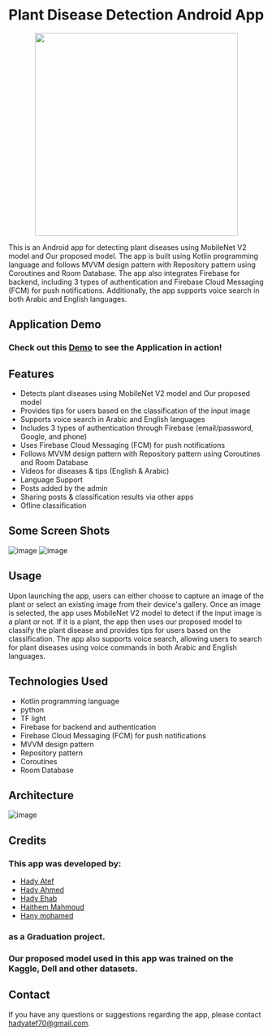 

# Plant Disease Detection Android App

<p align="center">
  <img src="https://user-images.githubusercontent.com/76757642/236619490-b5e09b73-0ef9-49a0-a625-c5d42c2d97e5.png"  
       style="width: 400px; height: 400px;" />
</p>



This is an Android app for detecting plant diseases using MobileNet V2 model and Our proposed model. The app is built using Kotlin programming language and follows MVVM design pattern with Repository pattern using Coroutines and Room Database. The app also integrates Firebase for backend, including 3 types of authentication and Firebase Cloud Messaging (FCM) for push notifications. Additionally, the app supports voice search in both Arabic and English languages.

## Application Demo
### Check out this [Demo](https://youtu.be/sk_WSSBfKB8) to see the Application in action!


## Features

- Detects plant diseases using MobileNet V2 model and Our proposed model
- Provides tips for users based on the classification of the input image
- Supports voice search in Arabic and English languages
- Includes 3 types of authentication through Firebase (email/password, Google, and phone)
- Uses Firebase Cloud Messaging (FCM) for push notifications
- Follows MVVM design pattern with Repository pattern using Coroutines and Room Database
- Videos for diseases & tips (English & Arabic)
- Language Support
- Posts added by the admin
- Sharing posts & classification results via other apps
- Ofline classification

## Some Screen Shots

![image](https://user-images.githubusercontent.com/76757642/236684476-65d67a8f-b3b5-4d0b-992d-2432f6823959.png)
![image](https://user-images.githubusercontent.com/76757642/236684671-3012cc8e-8a07-49cf-80d5-e388bdf074ea.png)



<!-- <p align="center">


<img src=https://user-images.githubusercontent.com/76757642/236683685-38d0f509-8c8d-4be3-a124-3f675ba5f14c.png
      style="width: 200px; height: 400px;" />
<img src=https://user-images.githubusercontent.com/76757642/236683695-e780c47f-3454-4586-b4ff-004b12a56c99.png
     style="width: 200px; height: 400px;" />
<img src=https://user-images.githubusercontent.com/76757642/236683710-167e3341-fe85-47f4-b6d5-8b2c9b10f448.png
      style="width: 200px; height: 400px;" />
<img src=https://user-images.githubusercontent.com/76757642/236683747-f52e6255-8318-404b-8942-5abea4f2c8a3.png
      style="width: 200px; height: 400px;" />
<img src=https://user-images.githubusercontent.com/76757642/236683759-31c2acf0-e420-4e52-86a8-0e1bf59ae7d7.png
      style="width: 200px; height: 400px;" />
<img src=https://user-images.githubusercontent.com/76757642/236683769-7777f30d-edcb-4fef-99d2-40ec56225b03.png
      style="width: 200px; height: 400px;" />
<img src=https://user-images.githubusercontent.com/76757642/236683784-183c8166-3f9c-43e0-a172-62cb3084643f.png
      style="width: 200px; height: 400px;" />
<img src=https://user-images.githubusercontent.com/76757642/236683788-7079e8c1-4f57-481c-bdf1-55cfecece6eb.png
       style="width: 200px; height: 400px;" />
</p> -->


## Usage

Upon launching the app, users can either choose to capture an image of the plant or select an existing image from their device's gallery. Once an image is selected, the app uses MobileNet V2 model to detect if the input image is a plant or not. If it is a plant, the app then uses our proposed model to classify the plant disease and provides tips for users based on the classification. The app also supports voice search, allowing users to search for plant diseases using voice commands in both Arabic and English languages.

## Technologies Used

- Kotlin programming language
- python
- TF light
- Firebase for backend and authentication
- Firebase Cloud Messaging (FCM) for push notifications
- MVVM design pattern
- Repository pattern 
- Coroutines
- Room Database

## Architecture

![image](https://user-images.githubusercontent.com/76757642/236619134-90d778e1-0ada-4b2b-8ac1-a52ea84f01c0.png)

## Credits

### This app was developed by: 
- [Hady Atef](https://github.com/hady-o)
- [Hady Ahmed](https://github.com/HadyAhmed00)
- [Hady Ehab](https://github.com/HodBossHod)
- [Haithem Mahmoud](https://github.com/haitham2001)
- [Hany mohamed](https://github.com/HaniASU)
### as a Graduation project. 

### Our proposed model used in this app was trained on the Kaggle, Dell and other datasets.

## Contact

If you have any questions or suggestions regarding the app, please contact hadyatef70@gmail.com.
